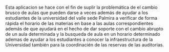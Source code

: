 Esta aplicacion se hace con el fin de suplir la problemática de el cambio brusco de aulas que pueden darse a veces además de ayudar a los estudiantes de la universidad del valle sede Palmira a verificar de forma rápida el horario de las materias en base a las aulas correspondientes además de que ayudará en el hecho de dar soporte con el cambio abrupto de un aula determinada y la busqueda de aula en un horario determinado ademas de ayudar a los estudiantes a conocer la infraestructura de la Universidad también para la coordinacién de las reservas de las auditorias.

